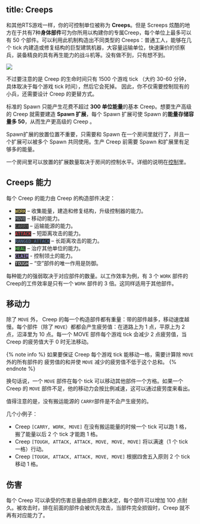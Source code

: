 title: Creeps
---

和其他RTS游戏一样，你的可控制单位被称为 **Creeps**。但是 Screeps 炫酷的地方在于共有7种**身体部件**可为你所用以构建你的专属Creep，每个单位上最多可以有 50 个部件。可以利用此机制构造出不同类型的 Creeps：普通工人，能够在几个 tick 内建造或修复结构的巨型建筑机器，大容量运输单位，快速廉价的侦察兵，装备精良的具有再生能力的战斗机等。没有做不到，只有想不到。

![](img/bodyparts.png)

不过要注意的是 Creep 的生命时间只有 1500 个游戏 tick （大约 30-60 分钟，具体取决于每个游戏 tick 时间），然后它会死掉。 因此，你不仅需要控制现有的小兵，还需要设计 Creep 的更替方式。

标准的 Spawn 只能产生花费不超过 **300 单位能量**的基本 Creep。想要生产高级的 Creep 就需要建造 **Spawn 扩展**，每个 Spawn 扩展可使 Spawn 的**能量存储容量多 50**，从而生产更高级的 Creep 。

Spawn扩展的放置位置不重要，只需要和 Spawn 在一个房间里就行了，并且一个扩展可以被多个 Spawn 共同使用。生产 Creep 前需要 Spawn 和扩展里有足够多的能量。

一个房间里可以放置的扩展数量取决于房间的控制水平。详细的说明在[控制](/control.html)里。

## Creeps 能力

每个 Creep 的能力由 Creep 的构造部件决定：

*   <code style="background: #333; color: #ffe56d;">WORK</code> – 收集能量，建造和修复结构，升级控制器的能力。
*   <code style="background: #333; color: #a9b7c6;">MOVE</code> – 移动的能力。
*   <code style="background: #333; color: #777;">CARRY</code> – 运输能源的能力。
*   <code style="background: #333; color: #f93842;">ATTACK</code> – 短距离攻击的能力。
*   <code style="background: #333; color: #5d80b2;">RANGED_ATTACK</code> – 长距离攻击的能力。
*   <code style="background: #333; color: #65fd62;">HEAL</code> – 治疗其他单位的能力。
*   <code style="background: #333; color: #b99cfb;">CLAIM</code> - 控制领土的能力。
*   <code style="background: #333; color: #fff;">TOUGH</code> – “空”部件的唯一作用是防御。


每种能力的强弱取决于对应部件的数量。以工作效率为例，有 3 个 `WORK` 部件的Creep的工件效率是只有一个 `WORK` 部件的 3 倍。这同样适用于其他部件。

## 移动力

除了 `MOVE` 外， Creep 的每一个构造部件都有重量：带的部件越多，移动速度越慢。每个部件（除了 `MOVE`）都都会产生疲劳值：在道路上为 1 点，平原上为 2 点，沼泽里为 10 点。每一个 MOVE 部件每个游戏 tick 会减少 2  点疲劳值，当 Creep 的疲劳值大于 0 时无法移动。

{% note info %}
如果要保证 Creep 每个游戏 tick 能移动一格，需要计算除 `MOVE` 外的所有部件的 疲劳值的和并使 `MOVE` 减少的疲劳值不低于这个总和。
{% endnote %}

换句话说，一个 `MOVE` 部件在每个 tick 可以移动其他部件一个方格。如果一个 Creep 的 `MOVE` 部件不足，他的移动力会按比例减速，这可以通过疲劳度来看出。


值得注意的是，没有搬运能源的 `CARRY`部件是不会产生疲劳的。

几个小例子：

*   Creep `[CARRY, WORK, MOVE]` 在没有搬运能量的时候一个 tick 可以跑 1 格，搬了能量以后 2 个 tick 才能跑 1 格。
*   Creep `[TOUGH, ATTACK, ATTACK, MOVE, MOVE, MOVE]` 将以满速（1 个 tick 一格）行动。
*   Creep `[TOUGH, ATTACK, ATTACK, MOVE, MOVE]` 根据四舍五入原则 2 个 tick 移动 1 格。

## 伤害

每个 Creep 可以承受的伤害总量由部件总数决定，每个部件可以增加 100 点耐久。被攻击时，排在前面的部件会被优先攻击，当部件完全损毁时，Creep 就不再有对应能力了。
